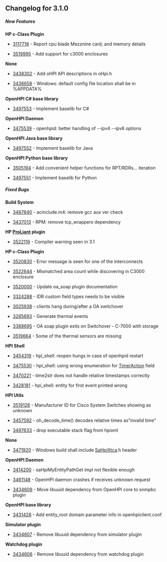 ﻿
## Changelog for 3.1.0

##### New Features

**HP c-Class Plugin**

-   [3117718](http://sourceforge.net/tracker/?func=detail&aid=3117718&group_id=71730&atid=532254)  - Report cpu blade Mezznine card, and memory details
    
-   [3519995](http://sourceforge.net/tracker/?func=detail&aid=3519995&group_id=71730&atid=532254)  - Add support for c3000 enclosures
    

**None**

-   [3438302](http://sourceforge.net/tracker/?func=detail&aid=3438302&group_id=71730&atid=532254)  - Add oHPI API descriptions in oHpi.h
    
-   [3436658](http://sourceforge.net/tracker/?func=detail&aid=3436658&group_id=71730&atid=532254)  - Windows: default config file location shall be in %APPDATA%
    

**OpenHPI C# base library**

-   [3497553](http://sourceforge.net/tracker/?func=detail&aid=3497553&group_id=71730&atid=532254)  - Implement baselib for C#
    

**OpenHPI Daemon**

-   [3475539](http://sourceforge.net/tracker/?func=detail&aid=3475539&group_id=71730&atid=532254)  - openhpid: better handling of --ipv4 --ipv6 options
    

**OpenHPI Java base library**

-   [3497552](http://sourceforge.net/tracker/?func=detail&aid=3497552&group_id=71730&atid=532254)  - Implement baselib for Java
    

**OpenHPI Python base library**

-   [3505194](http://sourceforge.net/tracker/?func=detail&aid=3505194&group_id=71730&atid=532254)  - Add convenient helper functions for RPT/RDRs... iteration
    
-   [3497551](http://sourceforge.net/tracker/?func=detail&aid=3497551&group_id=71730&atid=532254)  - Implement baselib for Python
    

##### Fixed Bugs

**Build System**

-   [3487840](http://sourceforge.net/tracker/?func=detail&aid=3487840&group_id=71730&atid=532251)  - acinclude.m4: remove gcc aux ver check
    
-   [3437013](http://sourceforge.net/tracker/?func=detail&aid=3437013&group_id=71730&atid=532251)  - RPM: remove tcp_wrappers dependency
    

**HP  [ProLiant](http://openhpi.org/ProLiant)  plugin**

-   [3522116](http://sourceforge.net/tracker/?func=detail&aid=3522116&group_id=71730&atid=532251)  - Compiler warning seen in 3.1
    

**HP c-Class Plugin**

-   [3520830](http://sourceforge.net/tracker/?func=detail&aid=3520830&group_id=71730&atid=532251)  - Error message is seen for one of the interconnects
    
-   [3522644](http://sourceforge.net/tracker/?func=detail&aid=3522644&group_id=71730&atid=532251)  - Mismatched area count while discovering in C3000 enclosure
    
-   [3520000](http://sourceforge.net/tracker/?func=detail&aid=3520000&group_id=71730&atid=532251)  - Update oa_soap plugin documentation
    
-   [3324288](http://sourceforge.net/tracker/?func=detail&aid=3324288&group_id=71730&atid=532251)  - IDR custom field types needs to be visible
    
-   [3025938](http://sourceforge.net/tracker/?func=detail&aid=3025938&group_id=71730&atid=532251)  - clients hang during/after a OA switchover
    
-   [3285693](http://sourceforge.net/tracker/?func=detail&aid=3285693&group_id=71730&atid=532251)  - Generate thermal events
    
-   [3388695](http://sourceforge.net/tracker/?func=detail&aid=3388695&group_id=71730&atid=532251)  - OA soap plugin exits on Switchover - C-7000 with storage
    
-   [3519664](http://sourceforge.net/tracker/?func=detail&aid=3519664&group_id=71730&atid=532251)  - Some of the thermal sensors are missing
    

**HPI Shell**

-   [3454319](http://sourceforge.net/tracker/?func=detail&aid=3454319&group_id=71730&atid=532251)  - hpi_shell: reopen hungs in case of openhpid restart
    
-   [3475530](http://sourceforge.net/tracker/?func=detail&aid=3475530&group_id=71730&atid=532251)  - hpi_shell: using wrong enumeration for  [TimerAction](http://openhpi.org/TimerAction)  field
    
-   [3470221](http://sourceforge.net/tracker/?func=detail&aid=3470221&group_id=71730&atid=532251)  - time2str does not handle relative timestamps correctly
    
-   [3428181](http://sourceforge.net/tracker/?func=detail&aid=3428181&group_id=71730&atid=532251)  - hpi_shell: entity for first event printed wrong
    

**HPI Utils**

-   [3519126](http://sourceforge.net/tracker/?func=detail&aid=3519126&group_id=71730&atid=532251)  - Manufacturer ID for Cisco System Switches showing as unknown
    
-   [3457592](http://sourceforge.net/tracker/?func=detail&aid=3457592&group_id=71730&atid=532251)  - oh_decode_time() decodes relative times as"invalid time"
    
-   [3497633](http://sourceforge.net/tracker/?func=detail&aid=3497633&group_id=71730&atid=532251)  - drop executable stack flag from hpixml
    

**None**

-   [3471920](http://sourceforge.net/tracker/?func=detail&aid=3471920&group_id=71730&atid=532251)  - Windows build shall include  [SaHpiXtca](http://openhpi.org/SaHpiXtca).h header
    

**OpenHPI Daemon**

-   [3414200](http://sourceforge.net/tracker/?func=detail&aid=3414200&group_id=71730&atid=532251)  - saHpiMyEntityPathGet impl not flexible enough
    
-   [3461148](http://sourceforge.net/tracker/?func=detail&aid=3461148&group_id=71730&atid=532251)  - OpenHPI daemon crashes if receives unknown request
    
-   [3434608](http://sourceforge.net/tracker/?func=detail&aid=3434608&group_id=71730&atid=532251)  - Move libuuid dependency from OpenHPI core to snmpbc plugin
    

**OpenHPI base library**

-   [3431428](http://sourceforge.net/tracker/?func=detail&aid=3431428&group_id=71730&atid=532251)  - Add entity_root domain parameter info in openhpiclient.conf
    

**Simulator plugin**

-   [3434607](http://sourceforge.net/tracker/?func=detail&aid=3434607&group_id=71730&atid=532251)  - Remove libuuid dependency from simulator plugin
    

**Watchdog plugin**

-   [3434606](http://sourceforge.net/tracker/?func=detail&aid=3434606&group_id=71730&atid=532251)  - Remove libuuid dependency from watchdog plugin
